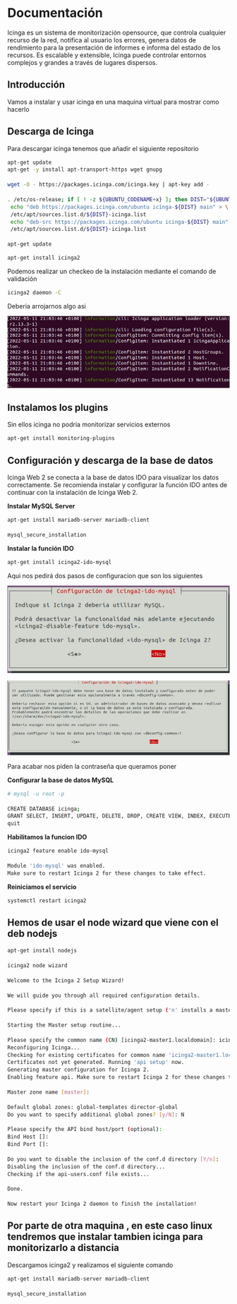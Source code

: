 # Documentación
Icinga es un sistema de monitorización opensource, que controla cualquier recurso de la red, notifica al usuario los errores, genera datos de rendimiento para la presentación de informes e informa del estado de los recursos. Es escalable y extensible, Icinga puede controlar entornos complejos y grandes a través de lugares dispersos.
## Introducción 

Vamos a instalar y usar icinga en una maquina virtual para mostrar como hacerlo

## Descarga de Icinga

Para descargar icinga tenemos que añadir el siguiente repositorio

```bash
apt-get update
apt-get -y install apt-transport-https wget gnupg

wget -O - https://packages.icinga.com/icinga.key | apt-key add -

. /etc/os-release; if [ ! -z ${UBUNTU_CODENAME+x} ]; then DIST="${UBUNTU_CODENAME}"; else DIST="$(lsb_release -c| awk '{print $2}')"; fi; \
 echo "deb https://packages.icinga.com/ubuntu icinga-${DIST} main" > \
 /etc/apt/sources.list.d/${DIST}-icinga.list
 echo "deb-src https://packages.icinga.com/ubuntu icinga-${DIST} main" >> \
 /etc/apt/sources.list.d/${DIST}-icinga.list

apt-get update
```
```bash
apt-get install icinga2
```
Podemos realizar un checkeo de la instalación mediante el comando de validación
```bash
icinga2 daemon -C
```
Deberia arrojarnos algo asi


![Ejemplo](/img/confirmacion.jpg)

## Instalamos los plugins
Sin ellos icinga no podria monitorizar servicios externos
```bash
apt-get install monitoring-plugins
```
## Configuración y descarga de la base de datos
Icinga Web 2 se conecta a la base de datos IDO para visualizar los datos correctamente.
Se recomienda instalar y configurar la función IDO antes de continuar con la instalación de Icinga Web 2.

**Instalar MySQL Server**

```bash
apt-get install mariadb-server mariadb-client

mysql_secure_installation

```
**Instalar la función IDO**
```bash
apt-get install icinga2-ido-mysql
```
Aqui nos pedirá dos pasos de configuracion que son los siguientes


![Ejemplo](/img/paso1ido.jpg)

![Ejemplo](/img/paso2ido.jpg)

Para acabar nos piden la contraseña que queramos poner

**Configurar la base de datos MySQL**
```bash
# mysql -u root -p

CREATE DATABASE icinga;
GRANT SELECT, INSERT, UPDATE, DELETE, DROP, CREATE VIEW, INDEX, EXECUTE ON icinga.* TO 'icinga'@'localhost' IDENTIFIED BY 'icinga';
quit

```
**Habilitamos la funcion IDO**
```bash
icinga2 feature enable ido-mysql

Module 'ido-mysql' was enabled.
Make sure to restart Icinga 2 for these changes to take effect.

```
**Reiniciamos el servicio**
```bash
systemctl restart icinga2

```

## Hemos de usar el node wizard que viene con el deb nodejs ##

```bash
apt-get install nodejs

icinga2 node wizard

Welcome to the Icinga 2 Setup Wizard!

We will guide you through all required configuration details.

Please specify if this is a satellite/agent setup ('n' installs a master setup) [Y/n]: n

Starting the Master setup routine...

Please specify the common name (CN) [icinga2-master1.localdomain]: icinga2-master1.localdomain
Reconfiguring Icinga...
Checking for existing certificates for common name 'icinga2-master1.localdomain'...
Certificates not yet generated. Running 'api setup' now.
Generating master configuration for Icinga 2.
Enabling feature api. Make sure to restart Icinga 2 for these changes to take effect.

Master zone name [master]:

Default global zones: global-templates director-global
Do you want to specify additional global zones? [y/N]: N

Please specify the API bind host/port (optional):
Bind Host []:
Bind Port []:

Do you want to disable the inclusion of the conf.d directory [Y/n]:
Disabling the inclusion of the conf.d directory...
Checking if the api-users.conf file exists...

Done.

Now restart your Icinga 2 daemon to finish the installation!
```
## Por parte de otra maquina , en este caso linux tendremos que instalar tambien icinga para monitorizarlo a distancia ##

Descargamos icinga2 y realizamos el siguiente comando 


```bash
apt-get install mariadb-server mariadb-client

mysql_secure_installation

```
